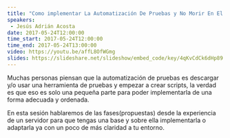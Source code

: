```yaml
---
title: "Como implementar La Automatización De Pruebas y No Morir En El Intento."
speakers:
 - Jesús Adrián Acosta
date: 2017-05-24T12:00:00
time_start: 2017-05-24T12:00:00
time_end: 2017-05-24T13:00:00
video: https://youtu.be/affL8OfWGmg
slides: https://slideshare.net/slideshow/embed_code/key/4qKvCdCk6dHp89
---
```


Muchas personas piensan que la automatización de pruebas es descargar y/o usar una herramienta de pruebas y empezar a crear scripts, la verdad es que eso es solo una pequeña parte para poder implementarla de una forma adecuada y ordenada.

En esta sesión hablaremos de las fases(propuestas) desde la experiencia de un servidor para que tengas una base y sobre ella implementarla o adaptarla ya con un poco de más claridad a tu entorno.